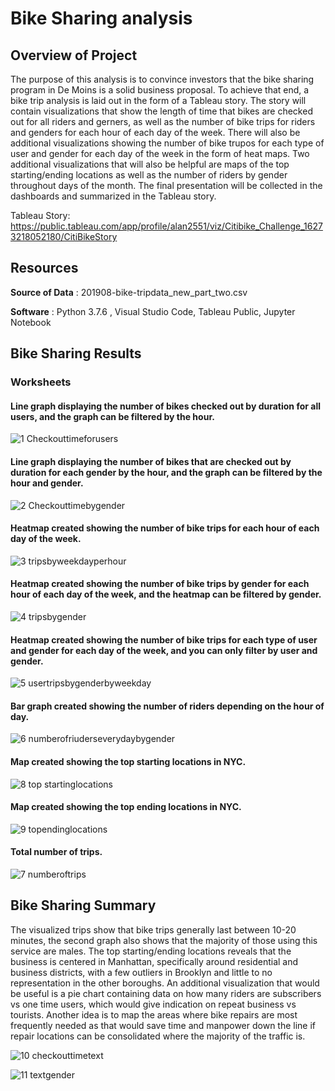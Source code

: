 # Bike Sharing analysis 

## Overview of Project
The purpose of this analysis is to convince investors that the bike sharing program in De Moins is a solid business proposal. To achieve that end, a bike trip analysis is laid out in the form of a Tableau story.  The story will contain visualizations that show the length of time that bikes are checked out for all riders and gerners, as well as the number of bike trips for riders and genders for each hour of each day of the week. There will also be additional visualizations showing the number of bike trupos for each type of user and gender for each day of the week in the form of heat maps. Two additional visualizations that will also be helpful are maps of the top starting/ending locations as well as the number of riders by gender throughout days of the month. The final presentation will be collected in the dashboards and summarized in the Tableau story. 

Tableau Story: https://public.tableau.com/app/profile/alan2551/viz/Citibike_Challenge_16273218052180/CitiBikeStory

## Resources
**Source of Data** : 201908-bike-tripdata_new_part_two.csv

**Software** : Python 3.7.6 , Visual Studio Code, Tableau Public, Jupyter Notebook

## Bike Sharing Results

### Worksheets
#### Line graph displaying the number of bikes checked out by duration for all users, and the graph can be filtered by the hour.


![1 Checkouttimeforusers](https://user-images.githubusercontent.com/82983000/127341484-78a6865b-55e9-4123-9c87-6eb754624471.png)


#### Line graph displaying the number of bikes that are checked out by duration for each gender by the hour, and the graph can be filtered by the hour and gender. 


![2 Checkouttimebygender](https://user-images.githubusercontent.com/82983000/127341642-d87c1878-572d-43bc-81cd-e87612a0350b.png)

#### Heatmap created showing the number of bike trips for each hour of each day of the week.


![3 tripsbyweekdayperhour](https://user-images.githubusercontent.com/82983000/127341765-90fcdf32-8aa6-4c0b-8388-772e36114491.png)

#### Heatmap created showing the number of bike trips by gender for each hour of each day of the week, and the heatmap can be filtered by gender.


![4 tripsbygender](https://user-images.githubusercontent.com/82983000/127341891-9c5105e5-7d1c-4df3-b200-7c5dba50e821.png)


#### Heatmap created showing the number of bike trips for each type of user and gender for each day of the week, and you can only filter by user and gender.

![5 usertripsbygenderbyweekday](https://user-images.githubusercontent.com/82983000/127342344-1cadc7a6-9912-4f74-82f2-ee8378fab245.png)

#### Bar graph created showing the number of riders depending on the hour of day.

![6 numberofriuderseverydaybygender](https://user-images.githubusercontent.com/82983000/127342640-2ae2a02c-b2b3-4493-b0e1-1d0d0b7f7497.png)

#### Map created showing the top starting locations in NYC.

![8 top startinglocations](https://user-images.githubusercontent.com/82983000/127342711-555e9d28-72fb-4f34-9931-f6a3e9a09d12.png)


#### Map created showing the top ending locations in NYC.

![9 topendinglocations](https://user-images.githubusercontent.com/82983000/127342787-44197618-68a4-4c0f-8239-04669cf7fabe.png)

#### Total number of trips.

![7 numberoftrips](https://user-images.githubusercontent.com/82983000/127342919-8d1dc5ac-b113-4771-ae50-8c6238134365.png)

## Bike Sharing Summary

The visualized trips show that bike trips generally last between 10-20 minutes, the second graph also shows that the majority of those using this service are males. The top starting/ending locations reveals that the business is centered in Manhattan, specifically around residential and business districts, with a few outliers in Brooklyn and little to no representation in the other boroughs. An additional visualization that would be useful is a pie chart containing data on how many riders are subscribers vs one time users, which would give indication on repeat business vs tourists. Another idea is to map the areas where bike repairs are most frequently needed as that would save time and manpower down the line if repair locations can be consolidated where the majority of the traffic is. 

![10 checkouttimetext](https://user-images.githubusercontent.com/82983000/127346850-4e7bf103-711f-4615-bfab-e6f7a17ea8bc.png)



![11 textgender](https://user-images.githubusercontent.com/82983000/127346865-67e13481-d8a2-4064-b7a5-47b6af31ece3.png)







